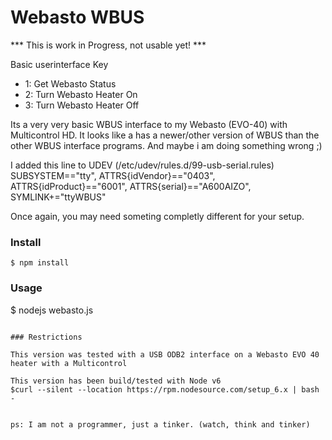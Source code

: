 # Webasto WBUS

*** This is work in Progress, not usable yet! ***

Basic userinterface
 Key 
  - 1: Get Webasto Status
  - 2: Turn Webasto Heater On
  - 3: Turn Webasto Heater Off

Its a very very basic WBUS interface to my Webasto (EVO-40) with Multicontrol HD.
It looks like a has a newer/other version of WBUS than the other WBUS interface programs.
And maybe i am doing something wrong ;) 

I added this line to UDEV (/etc/udev/rules.d/99-usb-serial.rules)   
SUBSYSTEM=="tty", ATTRS{idVendor}=="0403", ATTRS{idProduct}=="6001", ATTRS{serial}=="A600AIZO", SYMLINK+="ttyWBUS"

Once again, you may need someting completly different for your setup.

### Install

```
$ npm install 

```

### Usage

$ nodejs webasto.js

```

### Restrictions

This version was tested with a USB ODB2 interface on a Webasto EVO 40 heater with a Multicontrol

This version has been build/tested with Node v6
$curl --silent --location https://rpm.nodesource.com/setup_6.x | bash -


ps: I am not a programmer, just a tinker. (watch, think and tinker)
